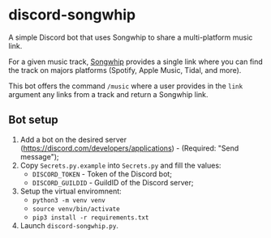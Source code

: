 # discord-songwhip

A simple Discord bot that uses Songwhip to share a multi-platform music link.

For a given music track, [Songwhip](https://songwhip.com/) provides a single link where you can find the track on majors platforms (Spotify, Apple Music, Tidal, and more).

This bot offers the command `/music` where a user provides in the `link` argument any links from a track and return a Songwhip link.

## Bot setup

1. Add a bot on the desired server (https://discord.com/developers/applications) - (Required: "Send message");
2. Copy `Secrets.py.example` into `Secrets.py` and fill the values:
    - `DISCORD_TOKEN` - Token of the Discord bot;
    - `DISCORD_GUILDID` - GuildID of the Discord server;
3. Setup the virtual enviromnent:
    - `python3 -m venv venv`
    - `source venv/bin/activate`
    - `pip3 install -r requirements.txt`
3. Launch `discord-songwhip.py`.